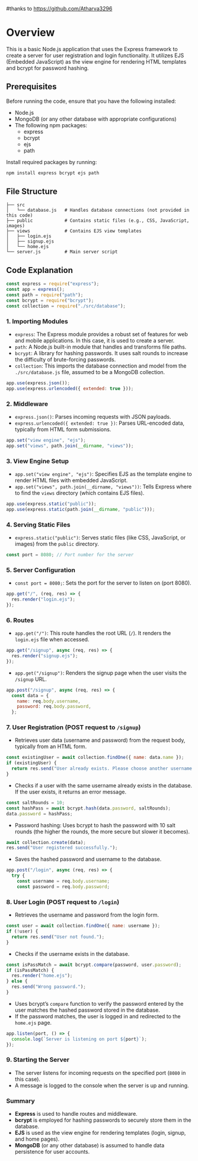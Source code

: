#thanks to 
https://github.com/Atharva3296
# Overview
This is a basic Node.js application that uses the Express framework to create a server for user registration and login functionality. It utilizes EJS (Embedded JavaScript) as the view engine for rendering HTML templates and bcrypt for password hashing.

## Prerequisites
Before running the code, ensure that you have the following installed:
- Node.js
- MongoDB (or any other database with appropriate configurations)
- The following npm packages:
  - express
  - bcrypt
  - ejs
  - path

Install required packages by running:
```bash
npm install express bcrypt ejs path
```

## File Structure
```
├── src
│   └── database.js   # Handles database connections (not provided in this code)
├── public            # Contains static files (e.g., CSS, JavaScript, images)
├── views             # Contains EJS view templates
│   ├── login.ejs
│   ├── signup.ejs
│   └── home.ejs
└── server.js         # Main server script
```

## Code Explanation

```javascript
const express = require("express");
const app = express();
const path = require("path");
const bcrypt = require("bcrypt");
const collection = require("./src/database");
```

### 1. Importing Modules
- `express`: The Express module provides a robust set of features for web and mobile applications. In this case, it is used to create a server.
- `path`: A Node.js built-in module that handles and transforms file paths.
- `bcrypt`: A library for hashing passwords. It uses salt rounds to increase the difficulty of brute-forcing passwords.
- `collection`: This imports the database connection and model from the `./src/database.js` file, assumed to be a MongoDB collection.

```javascript
app.use(express.json());
app.use(express.urlencoded({ extended: true }));
```

### 2. Middleware
- `express.json()`: Parses incoming requests with JSON payloads.
- `express.urlencoded({ extended: true })`: Parses URL-encoded data, typically from HTML form submissions.

```javascript
app.set("view engine", "ejs");
app.set("views", path.join(__dirname, "views"));
```

### 3. View Engine Setup
- `app.set("view engine", "ejs")`: Specifies EJS as the template engine to render HTML files with embedded JavaScript.
- `app.set("views", path.join(__dirname, "views"))`: Tells Express where to find the `views` directory (which contains EJS files).

```javascript
app.use(express.static("public"));
app.use(express.static(path.join(__dirname, "public")));
```

### 4. Serving Static Files
- `express.static("public")`: Serves static files (like CSS, JavaScript, or images) from the `public` directory.

```javascript
const port = 8080; // Port number for the server
```

### 5. Server Configuration
- `const port = 8080;`: Sets the port for the server to listen on (port 8080).

```javascript
app.get("/", (req, res) => {
  res.render("login.ejs");
});
```

### 6. Routes
- `app.get("/")`: This route handles the root URL (`/`). It renders the `login.ejs` file when accessed.

```javascript
app.get("/signup", async (req, res) => {
  res.render("signup.ejs");
});
```

- `app.get("/signup")`: Renders the signup page when the user visits the `/signup` URL.

```javascript
app.post("/signup", async (req, res) => {
  const data = {
    name: req.body.username,
    password: req.body.password,
  };
```

### 7. User Registration (POST request to `/signup`)
- Retrieves user data (username and password) from the request body, typically from an HTML form.

```javascript
const existingUser = await collection.findOne({ name: data.name });
if (existingUser) {
  return res.send("User already exists. Please choose another username.");
}
```

- Checks if a user with the same username already exists in the database. If the user exists, it returns an error message.

```javascript
const saltRounds = 10;
const hashPass = await bcrypt.hash(data.password, saltRounds);
data.password = hashPass;
```

- Password hashing: Uses bcrypt to hash the password with 10 salt rounds (the higher the rounds, the more secure but slower it becomes).
  
```javascript
await collection.create(data);
res.send("User registered successfully.");
```

- Saves the hashed password and username to the database.

```javascript
app.post("/login", async (req, res) => {
  try {
    const username = req.body.username;
    const password = req.body.password;
```

### 8. User Login (POST request to `/login`)
- Retrieves the username and password from the login form.

```javascript
const user = await collection.findOne({ name: username });
if (!user) {
  return res.send("User not found.");
}
```

- Checks if the username exists in the database.

```javascript
const isPassMatch = await bcrypt.compare(password, user.password);
if (isPassMatch) {
  res.render("home.ejs");
} else {
  res.send("Wrong password.");
}
```

- Uses bcrypt’s `compare` function to verify the password entered by the user matches the hashed password stored in the database.
- If the password matches, the user is logged in and redirected to the `home.ejs` page.

```javascript
app.listen(port, () => {
  console.log(`Server is listening on port ${port}`);
});
```

### 9. Starting the Server
- The server listens for incoming requests on the specified port (`8080` in this case).
- A message is logged to the console when the server is up and running.

### Summary

- **Express** is used to handle routes and middleware.
- **bcrypt** is employed for hashing passwords to securely store them in the database.
- **EJS** is used as the view engine for rendering templates (login, signup, and home pages).
- **MongoDB** (or any other database) is assumed to handle data persistence for user accounts.
